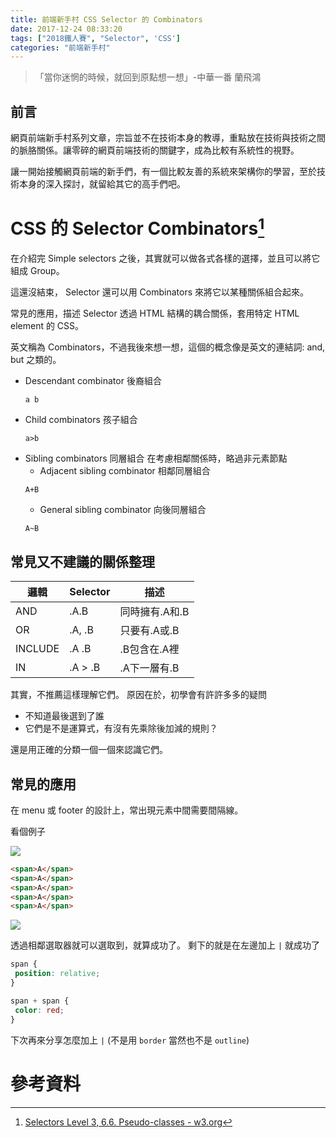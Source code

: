 ```yaml
---
title: 前端新手村 CSS Selector 的 Combinators
date: 2017-12-24 08:33:20
tags: ["2018鐵人賽", "Selector", 'CSS']
categories: "前端新手村"
---
```

> 「當你迷惘的時候，就回到原點想一想」-中華一番 蘭飛鴻

## 前言

網頁前端新手村系列文章，宗旨並不在技術本身的教導，重點放在技術與技術之間的脈胳關係。讓零碎的網頁前端技術的關鍵字，成為比較有系統性的視野。

讓一開始接觸網頁前端的新手們，有一個比較友善的系統來架構你的學習，至於技術本身的深入探討，就留給其它的高手們吧。

# CSS 的 Selector Combinators[^1]

在介紹完 Simple selectors 之後，其實就可以做各式各樣的選擇，並且可以將它組成 Group。

這還沒結束， Selector 還可以用 Combinators 來將它以某種關係組合起來。

常見的應用，描述 Selector 透過 HTML 結構的耦合關係，套用特定 HTML element 的 CSS。

英文稱為 Combinators，不過我後來想一想，這個的概念像是英文的連結詞: and, but 之類的。

- Descendant combinator 後裔組合
  ```
  a b
  ```
- Child combinators  孩子組合
    ```
    a>b
   ```
- Sibling combinators  同層組合
  在考慮相鄰關係時，略過非元素節點
    - Adjacent sibling combinator  相鄰同層組合
    ```
    A+B
    ```
    - General sibling combinator 向後同層組合
    ```
    A~B
    ```

## 常見又不建議的關係整理

|邏輯|Selector|描述|
|-|-|-|
|AND|.A.B|同時擁有.A和.B|
|OR|.A, .B|只要有.A或.B|
|INCLUDE|.A .B|.B包含在.A裡|
|IN|.A > .B|.A下一層有.B|

其實，不推薦這樣理解它們。
原因在於，初學會有許許多多的疑問

- 不知道最後選到了誰
- 它們是不是運算式，有沒有先乘除後加減的規則？

還是用正確的分類一個一個來認識它們。

## 常見的應用

在 menu 或 footer 的設計上，常出現元素中間需要間隔線。

看個例子

![](https://i.imgur.com/GLqxrjl.png)

```html
<span>A</span>
<span>A</span>
<span>A</span>
<span>A</span>
<span>A</span>
```

![](https://i.imgur.com/JUB7s4C.png)

透過相鄰選取器就可以選取到，就算成功了。
剩下的就是在左邊加上 `|` 就成功了

```CSS
span {
 position: relative;
}

span + span {
 color: red;
}
```

下次再來分享怎麼加上 `|`
(不是用 `border` 當然也不是 `outline`)

# 參考資料

[^1]: [Selectors Level 3, 6.6. Pseudo-classes - w3.org](hhttps://www.w3.org/TR/selectors-3/#pseudo-classes)
